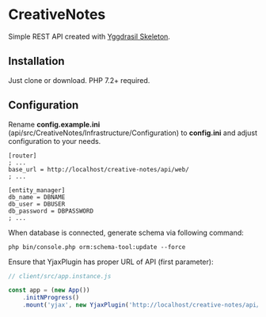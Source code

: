 # CreativeNotes

Simple REST API created with [Yggdrasil Skeleton](https://github.com/Assasz/yggdrasil-skeleton).

## Installation

Just clone or download. PHP 7.2+ required.

## Configuration

Rename **config.example.ini** (api/src/CreativeNotes/Infrastructure/Configuration) to **config.ini** and adjust configuration to your needs.

```
[router]
; ...
base_url = http://localhost/creative-notes/api/web/
; ...

[entity_manager]
db_name = DBNAME
db_user = DBUSER
db_password = DBPASSWORD
; ...
```

When database is connected, generate schema via following command:

```
php bin/console.php orm:schema-tool:update --force
``` 

Ensure that YjaxPlugin has proper URL of API (first parameter):

```javascript
// client/src/app.instance.js

const app = (new App())
    .initNProgress()
    .mount('yjax', new YjaxPlugin('http://localhost/creative-notes/api/web', '/yjax/routes'));
```